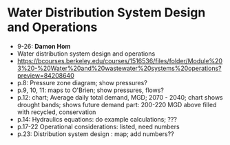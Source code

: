 # Water Distribution System Design and Operations
- 9-26: **Damon Hom**
- Water distribution system design and operations
- https://bcourses.berkeley.edu/courses/1516536/files/folder/Module%203%20-%20Water%20and%20wastewater%20systems%20operations?preview=84208640
- p.8: Pressure zone diagram; show pressures?
- p.9, 10, 11: maps to O'Brien; show pressures, flows?
- p.12: chart; Average daily total demand, MGD; 2070 - 2040; chart shows drought bands; shows future demand part: 200-220 MGD above filled with recycled, conservation
- p.14: Hydraulics equations: do example calculations; ???
- p.17-22 Operational considerations: listed, need numbers
- p.23: Distribution system design : map; add numbers??

